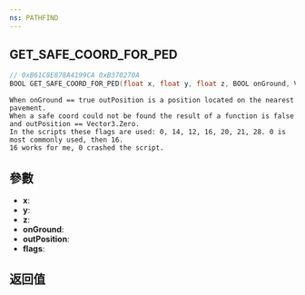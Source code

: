 ```yaml
---
ns: PATHFIND
---
```

## GET_SAFE_COORD_FOR_PED

```c
// 0xB61C8E878A4199CA 0xB370270A
BOOL GET_SAFE_COORD_FOR_PED(float x, float y, float z, BOOL onGround, Vector3* outPosition, int flags);
```

```
When onGround == true outPosition is a position located on the nearest pavement.  
When a safe coord could not be found the result of a function is false and outPosition == Vector3.Zero.  
In the scripts these flags are used: 0, 14, 12, 16, 20, 21, 28. 0 is most commonly used, then 16.   
16 works for me, 0 crashed the script.  
```

## 參數
* **x**: 
* **y**: 
* **z**: 
* **onGround**: 
* **outPosition**: 
* **flags**: 

## 返回值
